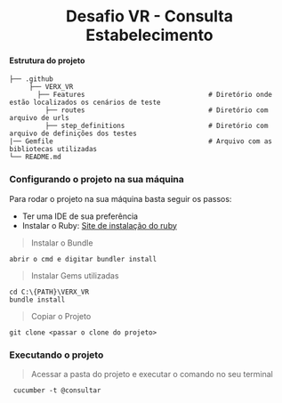 <h1 align="center">
    Desafio VR - Consulta Estabelecimento
</h1>


#### Estrutura do projeto

    ├── .github                   
         ├── VERX_VR                                       
           ├── Features                               # Diretório onde estão localizados os cenários de teste
             ├── routes                               # Diretório com arquivo de urls 
             ├── step_definitions                     # Diretório com arquivo de definições dos testes  
    |── Gemfile                                       # Arquivo com as bibliotecas utilizadas  
    └── README.md                                



### Configurando o projeto na sua máquina 
Para rodar o projeto na sua máquina basta seguir os passos:

- Ter uma IDE de sua preferência 
- Instalar o Ruby: [Site de instalação do ruby](https://www.ruby-lang.org/pt/downloads/)

> Instalar o Bundle
```
abrir o cmd e digitar bundler install
```

> Instalar Gems utilizadas
```
cd C:\{PATH}\VERX_VR
bundle install
```

> Copiar o Projeto
```
git clone <passar o clone do projeto>
```

### Executando o projeto 
> Acessar a pasta do projeto e executar o comando no seu terminal 
```
 cucumber -t @consultar
```
 
 
 

